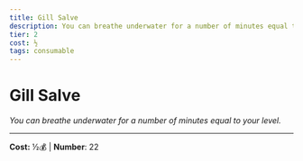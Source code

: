 ```yaml
---
title: Gill Salve
description: You can breathe underwater for a number of minutes equal to your level.
tier: 2
cost: ½
tags: consumable
---
```

# Gill Salve

_You can breathe underwater for a number of minutes equal to your level._

___
**Cost:** ½💰 | **Number**: 22

